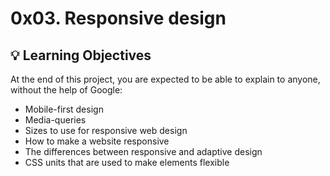 # 0x03. Responsive design

## :bulb: Learning Objectives
At the end of this project, you are expected to be able to explain to anyone, without the help of Google:

- Mobile-first design
- Media-queries
- Sizes to use for responsive web design
- How to make a website responsive
- The differences between responsive and adaptive design
- CSS units that are used to make elements flexible
